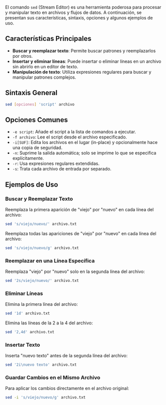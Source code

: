 El comando `sed` (Stream Editor) es una herramienta poderosa para procesar y manipular texto en archivos y flujos de datos. A continuación, se presentan sus características, sintaxis, opciones y algunos ejemplos de uso.

## Características Principales

- **Buscar y reemplazar texto**: Permite buscar patrones y reemplazarlos por otros.
- **Insertar y eliminar líneas**: Puede insertar o eliminar líneas en un archivo sin abrirlo en un editor de texto.
- **Manipulación de texto**: Utiliza expresiones regulares para buscar y manipular patrones complejos.

## Sintaxis General

```bash
sed [opciones] 'script' archivo
```

## Opciones Comunes

- `-e script`: Añade el script a la lista de comandos a ejecutar.
- `-f archivo`: Lee el script desde el archivo especificado.
- `-i[SUF]`: Edita los archivos en el lugar (in-place) y opcionalmente hace una copia de seguridad.
- `-n`: Suprime la salida automática; solo se imprime lo que se especifica explícitamente.
- `-r`: Usa expresiones regulares extendidas.
- `-s`: Trata cada archivo de entrada por separado.

## Ejemplos de Uso

### Buscar y Reemplazar Texto

Reemplaza la primera aparición de "viejo" por "nuevo" en cada línea del archivo:

```bash
sed 's/viejo/nuevo/' archivo.txt
```

Reemplaza todas las apariciones de "viejo" por "nuevo" en cada línea del archivo:

```bash
sed 's/viejo/nuevo/g' archivo.txt
```

### Reemplazar en una Línea Específica

Reemplaza "viejo" por "nuevo" solo en la segunda línea del archivo:

```bash
sed '2s/viejo/nuevo/' archivo.txt
```

### Eliminar Líneas

Elimina la primera línea del archivo:

```bash
sed '1d' archivo.txt
```

Elimina las líneas de la 2 a la 4 del archivo:

```bash
sed '2,4d' archivo.txt
```

### Insertar Texto

Inserta "nuevo texto" antes de la segunda línea del archivo:

```bash
sed '2i\nuevo texto' archivo.txt
```

### Guardar Cambios en el Mismo Archivo

Para aplicar los cambios directamente en el archivo original:

```bash
sed -i 's/viejo/nuevo/g' archivo.txt
```